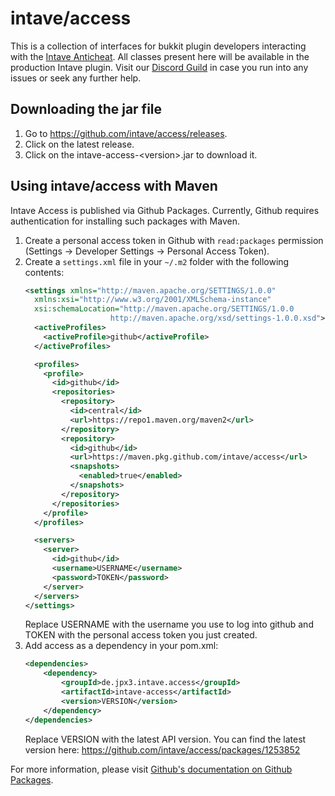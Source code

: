 # intave/access

This is a collection of interfaces for bukkit plugin developers interacting with the [Intave Anticheat](https://intave.de/). All classes present here will be available in the production Intave plugin. Visit our [Discord Guild](https://intave.de/go/discord) in case you run into any issues or seek any further help.

## Downloading the jar file

1. Go to https://github.com/intave/access/releases.
2. Click on the latest release.
3. Click on the intave-access-\<version\>.jar to download it.

## Using intave/access with Maven

Intave Access is published via Github Packages. Currently, Github requires authentication for installing such packages with Maven.

1. Create a personal access token in Github with `read:packages` permission (Settings -> Developer Settings -> Personal Access Token).
2. Create a `settings.xml` file in your `~/.m2` folder with the following contents:
   ```xml
   <settings xmlns="http://maven.apache.org/SETTINGS/1.0.0"
     xmlns:xsi="http://www.w3.org/2001/XMLSchema-instance"
     xsi:schemaLocation="http://maven.apache.org/SETTINGS/1.0.0
                      http://maven.apache.org/xsd/settings-1.0.0.xsd">
     <activeProfiles>
       <activeProfile>github</activeProfile>
     </activeProfiles>

     <profiles>
       <profile>
         <id>github</id>
         <repositories>
           <repository>
             <id>central</id>
             <url>https://repo1.maven.org/maven2</url>
           </repository>
           <repository>
             <id>github</id>
             <url>https://maven.pkg.github.com/intave/access</url>
             <snapshots>
               <enabled>true</enabled>
             </snapshots>
           </repository>
         </repositories>
       </profile>
     </profiles>

     <servers>
       <server>
         <id>github</id>
         <username>USERNAME</username>
         <password>TOKEN</password>
       </server>
     </servers>
   </settings>
   ```
   Replace USERNAME with the username you use to log into github and TOKEN with the personal access token you just created.
3. Add access as a dependency in your pom.xml:
   ```xml
   <dependencies>
       <dependency>
           <groupId>de.jpx3.intave.access</groupId>
           <artifactId>intave-access</artifactId>
           <version>VERSION</version>
       </dependency>
   </dependencies>
   ```
   Replace VERSION with the latest API version. You can find the latest version here: https://github.com/intave/access/packages/1253852
   
For more information, please visit [Github's documentation on Github Packages](https://docs.github.com/en/packages/working-with-a-github-packages-registry/working-with-the-apache-maven-registry).
